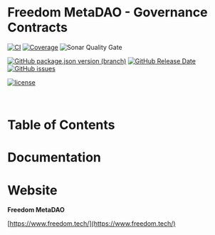 # Freedom MetaDAO - Governance Contracts

[![CI](https://img.shields.io/github/workflow/status/freedom-meta-dao/dao/CI?style=for-the-badge)](https://github.com/freedom-meta-dao/dao/actions)
[![Coverage](https://img.shields.io/sonar/coverage/freedom-meta-dao_dao_?server=https%3A%2F%2Fsonarcloud.io&style=for-the-badge)](https://sonarcloud.io/dashboard?id=freedom-meta-dao_dao_)
![Sonar Quality Gate](https://img.shields.io/sonar/quality_gate/freedom-meta-dao_dao_?server=https%3A%2F%2Fsonarcloud.io&style=for-the-badge)

[![GitHub package.json version (branch)](https://img.shields.io/github/package-json/v/freedom-meta-dao/dao/master?style=for-the-badge)](https://github.com/freedom-meta-dao/dao/releases/latest)
[![GitHub Release Date](https://img.shields.io/github/release-date/freedom-meta-dao/dao?style=for-the-badge)](https://github.com/freedom-meta-dao/dao/releases)
[![GitHub issues](https://img.shields.io/github/issues/freedom-meta-dao/dao?style=for-the-badge)](https://github.com/freedom-meta-dao/dao/issues)

 [![license](https://img.shields.io/github/license/freedom-meta-dao/dao?style=for-the-badge)](https://github.com/freedom-meta-dao/dao/blob/master/LICENSE)

&nbsp;

# Table of Contents


# Documentation


# Website
**Freedom MetaDAO**

[https://www.freedom.tech/](https://www.freedom.tech/)
